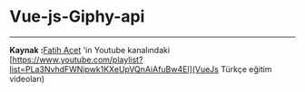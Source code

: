 # Vue-js-Giphy-api
---
**Kaynak :**[Fatih Acet](https://github.com/fatihacet) 'in Youtube kanalındaki [https://www.youtube.com/playlist?list=PLa3NvhdFWNipwk1KXeUpVQnAiAfuBw4El](VueJs Türkçe eğitim videoları)

